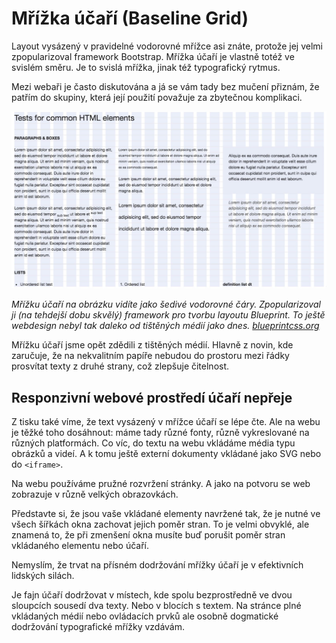 # Mřížka účaří (Baseline Grid)

Layout vysázený v pravidelné vodorovné mřížce asi znáte, protože jej velmi zpopularizoval framework Bootstrap. Mřížka účaří je vlastně totéž ve svislém směru. Je to svislá mřížka, jinak též typografický rytmus.

Mezi webaři je často diskutována a já se vám tady bez mučení přiznám, že patřím do skupiny, která její použití považuje za zbytečnou komplikaci.

![Baseline Grid](../dist/images/original/baseline-grid.jpg)

*Mřížku účaří na obrázku vidíte jako šedivé vodorovné čáry.  Zpopularizoval ji (na tehdejší dobu skvělý) framework pro tvorbu layoutu Blueprint. To ještě webdesign nebyl tak daleko od tištěných médií jako dnes. [blueprintcss.org](http://blueprintcss.org/)*

Mřížku účaří jsme opět zdědili z tištěných médií. Hlavně z novin, kde zaručuje, že na nekvalitním papíře nebudou do prostoru mezi řádky prosvítat texty z druhé strany, což zlepšuje čitelnost.

## Responzivní webové prostředí účaří nepřeje

Z tisku také víme, že text vysázený v mřížce účaří se lépe čte. Ale na webu je těžké toho dosáhnout: máme tady různé fonty, různě vykreslované na různých platformách. Co víc, do textu na webu vkládáme média typu obrázků a videí. A k tomu ještě externí dokumenty vkládané jako SVG nebo do `<iframe>`. 

Na webu používáme pružné rozvržení stránky. A jako na potvoru se web zobrazuje v různě velkých obrazovkách. 

Představte si, že jsou vaše vkládané elementy navržené tak, že je nutné ve všech šířkách okna zachovat jejich poměr stran. To je velmi obvyklé, ale znamená to, že při zmenšení okna musíte buď porušit poměr stran vkládaného elementu nebo účaří.

Nemyslím, že trvat na přísném dodržování mřížky účaří je v efektivních lidských silách. 

Je fajn účaří dodržovat v místech, kde spolu bezprostředně ve dvou sloupcích sousedí dva texty. Nebo v blocích s textem. Na stránce plné vkládaných médií nebo ovládacích prvků ale osobně dogmatické dodržování typografické mřížky vzdávám. 

